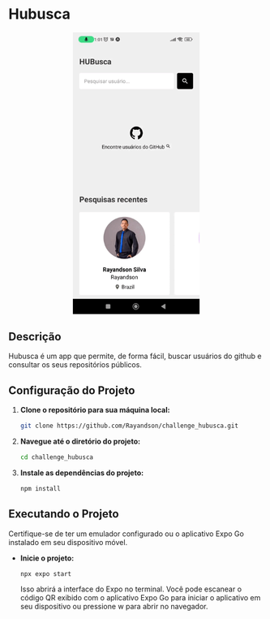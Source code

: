 ﻿# Hubusca
 <p align="center">
     <img width="250" src="assets/to_readme/hubusca_demo.gif"/>
 </p>

 ## Descrição
Hubusca é um app que permite, de forma fácil, buscar usuários do github e consultar os seus repositórios públicos.

## Configuração do Projeto

1. **Clone o repositório para sua máquina local:**

    ```bash
    git clone https://github.com/Rayandson/challenge_hubusca.git
    ```

2. **Navegue até o diretório do projeto:**

    ```bash
    cd challenge_hubusca
    ```

3. **Instale as dependências do projeto:**

    ```bash
    npm install
    ```

## Executando o Projeto

Certifique-se de ter um emulador configurado ou o aplicativo Expo Go instalado em seu dispositivo móvel.

- **Inicie o projeto:**

    ```bash
    npx expo start
    ```

    Isso abrirá a interface do Expo no terminal. Você pode escanear o código QR exibido com o aplicativo Expo Go para iniciar o aplicativo em seu dispositivo ou pressione w para abrir no navegador.
